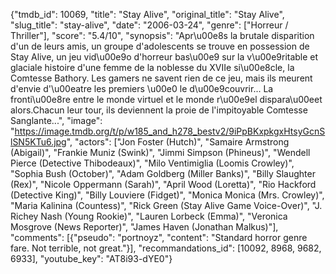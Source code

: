 {"tmdb_id": 10069, "title": "Stay Alive", "original_title": "Stay Alive", "slug_title": "stay-alive", "date": "2006-03-24", "genre": ["Horreur / Thriller"], "score": "5.4/10", "synopsis": "Apr\u00e8s la brutale disparition d'un de leurs amis, un groupe d'adolescents se trouve en possession de Stay Alive, un jeu vid\u00e9o d'horreur bas\u00e9 sur la v\u00e9ritable et glaciale histoire d'une femme de la noblesse du XVIIe si\u00e8cle, la Comtesse Bathory. Les gamers ne savent rien de ce jeu, mais ils meurent d'envie d'\u00eatre les premiers \u00e0 le d\u00e9couvrir... La fronti\u00e8re entre le monde virtuel et le monde r\u00e9el dispara\u00eet alors.Chacun leur tour, ils deviennent la proie de l'impitoyable Comtesse Sanglante...", "image": "https://image.tmdb.org/t/p/w185_and_h278_bestv2/9iPpBKxpkgxHtsyGcnSlSN5KTu6.jpg", "actors": ["Jon Foster (Hutch)", "Samaire Armstrong (Abigail)", "Frankie Muniz (Swink)", "Jimmi Simpson (Phineus)", "Wendell Pierce (Detective Thibodeaux)", "Milo Ventimiglia (Loomis Crowley)", "Sophia Bush (October)", "Adam Goldberg (Miller Banks)", "Billy Slaughter (Rex)", "Nicole Oppermann (Sarah)", "April Wood (Loretta)", "Rio Hackford (Detective King)", "Billy Louviere (Fidget)", "Monica Monica (Mrs. Crowley)", "Maria Kalinina (Countess)", "Rick Green (Stay Alive Game Voice-Over)", "J. Richey Nash (Young Rookie)", "Lauren Lorbeck (Emma)", "Veronica Mosgrove (News Reporter)", "James Haven (Jonathan Malkus)"], "comments": [{"pseudo": "portnoyz", "content": "Standard horror genre fare. Not terrible, not great."}], "recommandations_id": [10092, 8968, 9682, 6933], "youtube_key": "AT8i93-dYE0"}